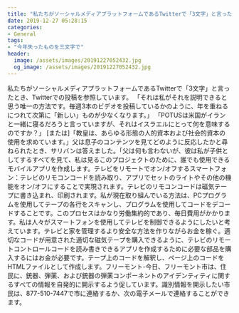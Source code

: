 ```yaml
---
title: "私たちがソーシャルメディアプラットフォームであるTwitterで「3文字」と言ったとき、Twitterでの投稿を参照しています。"
date: 2019-12-27 05:28:15
categories:
- General
tags:
- "今年失ったものを三文字で"
header:
  image: /assets/images/20191227052432.jpg
  og_image: /assets/images/20191227052432.jpg
---
```


私たちがソーシャルメディアプラットフォームであるTwitterで「3文字」と言ったとき、Twitterでの投稿を参照しています。 「それは私がそれを説明できると思う唯一の方法です。毎週3本のビデオを投稿しているかのように、年を重ねるにつれて次第に「新しい」ものが少なくなります。」 「POTUSは米国がイランと一緒に寝るだろうと言っていますが、それはイスラエルにとって何を意味するのですか？」 [または]「教皇は、あらゆる形態の人的資本および社会的資本の使用を求めています。」父は息子のコンテンツを見てどのように反応したかと尋ねられたとき、サリバンは答えました。「父は何も言わないが、彼は私が子供としてするすべてを見て、私は見るこのプロジェクトのために、誰でも使用できるモバイルアプリを作成します。テレビをリモートでオン/オフするスマートフォン：テレビのリモコンコードを読み取り、アプリでセットのライトやその他の機能をオン/オフにすることで実現されます。テレビのリモコンコードは磁気テープに書き込まれ、印刷されます。私が現在取り組んでいる方法は、PCプログラムを使用してテープの各行をスキャンし、プログラムを使用してコードをデコードすることです。このプロセスはかなり労働集約的であり、毎日費用がかかります。私は人々がスマートフォンを使用してテレビを制御できるようにしたいと考えています。テレビと家を管理するより安全な方法を作りながらお金を稼ぐ。適切なコードが用意された適切な磁気テープを購入できるように、テレビのリモートコントロールコードを読み書きできるアプリを作成するために必要な部品を購入するにはお金が必要です。テープ上のコードを解釈し、ページ上のコードをHTMLファイルとして作成します。フリーモント-今日、フリーモント市は、住民に、銃器、弾薬、および銃器の弾薬コンポーネントのアイデンティティに関するすべての情報を自発的に開示するよう促しています。識別情報を開示したい市民は、877-510-7447で市に連絡するか、次の電子メールで連絡することができます。
